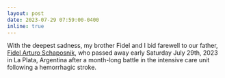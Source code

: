 ```yaml
---
layout: post
date: 2023-07-29 07:59:00-0400
inline: true
---
```


With the deepest sadness, my brother Fidel and I bid farewell to our father, [Fidel Arturo Schaposnik](https://lauraschaposnik.com/fidel.a.schaposnik/), who passed away early Saturday July 29th, 2023 in La Plata, Argentina after a month-long battle in the intensive care unit following a hemorrhagic stroke.

 


